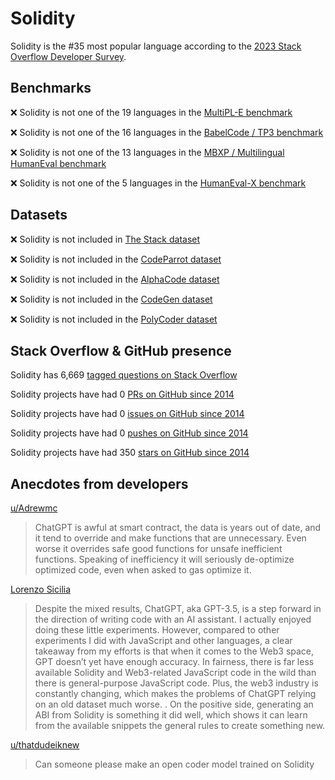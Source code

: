 # Solidity

Solidity is the #35 most popular language according to the [2023 Stack Overflow Developer Survey](https://survey.stackoverflow.co/2023/#section-most-popular-technologies-programming-scripting-and-markup-languages).

## Benchmarks

❌ Solidity is not one of the 19 languages in the [MultiPL-E benchmark](https://blog.pearai.dev/an-introduction-to-code-llm-benchmarks-for-software-engineers/#:~:text=couple%20notable%20mentions-,4.%20MultiPL%2DE,-Creator%3A%20Northeastern)

❌ Solidity is not one of the 16 languages in the [BabelCode / TP3 benchmark](https://blog.pearai.dev/an-introduction-to-code-llm-benchmarks-for-software-engineers/#:~:text=amazon%2Dscience/mxeval-,12.%20BabelCode%20/%20TP3,-Creator%3A%20Google)

❌ Solidity is not one of the 13 languages in the [MBXP / Multilingual HumanEval benchmark](https://blog.pearai.dev/an-introduction-to-code-llm-benchmarks-for-software-engineers/#:~:text=11.%20MBXP%20/%20Multilingual%20HumanEval)

❌ Solidity is not one of the 5 languages in the [HumanEval-X benchmark](https://blog.pearai.dev/an-introduction-to-code-llm-benchmarks-for-software-engineers/#:~:text=Some%20multilingual%C2%A0benchmarks-,10.%20HumanEval%2DX,-Creator%3A%20Tsinghua)

## Datasets

❌ Solidity is not included in [The Stack dataset](https://arxiv.org/abs/2211.15533)

❌ Solidity is not included in the [CodeParrot dataset](https://huggingface.co/datasets/codeparrot/github-code)

❌ Solidity is not included in the [AlphaCode dataset](https://arxiv.org/abs/2203.07814)

❌ Solidity is not included in the [CodeGen dataset](https://arxiv.org/abs/2203.13474)

❌ Solidity is not included in the [PolyCoder dataset](https://arxiv.org/abs/2202.13169)

## Stack Overflow & GitHub presence

Solidity has 6,669 [tagged questions on Stack Overflow](https://stackoverflow.com/tags)

Solidity projects have had 0 [PRs on GitHub since 2014](https://madnight.github.io/githut/#/pull_requests/2023/3)

Solidity projects have had 0 [issues on GitHub since 2014](https://madnight.github.io/githut/#/issues/2023/3)

Solidity projects have had 0 [pushes on GitHub since 2014](https://madnight.github.io/githut/#/pushes/2023/3)

Solidity projects have had 350 [stars on GitHub since 2014](https://madnight.github.io/githut/#/stars/2023/3)

## Anecdotes from developers

[u/Adrewmc](https://www.reddit.com/r/solidity/comments/142amjb/comment/jn48x8v/)
> ChatGPT is awful at smart contract, the data is years out of date, and it tend to override and make functions that are unnecessary. Even worse it overrides safe good functions for unsafe inefficient functions. Speaking of inefficiency it will seriously de-optimize optimized code, even when asked to gas optimize it.

[Lorenzo Sicilia](https://outlierventures.io/article/can-chatgpt-really-be-trusted-to-write-a-smart-contract-or-to-refactor-your-existing-solidity-code/)
> Despite the mixed results, ChatGPT, aka GPT-3.5, is a step forward in the direction of writing code with an AI assistant. I actually enjoyed doing these little experiments. However, compared to other experiments I did with JavaScript and other languages, a clear takeaway from my efforts is that when it comes to the Web3 space, GPT doesn’t yet have enough accuracy. In fairness, there is far less available Solidity and Web3-related JavaScript code in the wild than there is general-purpose JavaScript code. Plus, the web3 industry is constantly changing, which makes the problems of ChatGPT relying on an old dataset much worse. . On the positive side, generating an ABI from Solidity is something it did well, which shows it can learn from the available snippets the general rules to create something new.

[u/thatdudeiknew](https://www.reddit.com/r/LocalLLaMA/comments/14qednx/comment/jqmq2t5/?utm_source=share&utm_medium=web2x&context=3)
> Can someone please make an open coder model trained on Solidity